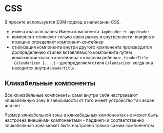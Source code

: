 # CSS

В проекте используется БЭМ подход в написании CSS.

-   имена классов равны Имени компонента: `AppHeader` -> `.AppHeader`
-   компонент стилизует только свою рамку и внутренности: margins и позицию определяет компонент-контейнер
-   стилизация компонента внутри другого компонента производится доопределению стилей вставляемого компонента путем композиции класса контейнера с классом ребенка: `.HeaderTitle .CalendarIcon {....}` - доопределяем стили `CalendarIcon` когда она находится внутри `HeaderTitle`

## Кликабельные компоненты

Все кликабельные компоненты сами внутри себя настраивают кликабельную зону в зависимости от того имеет устройство тач экран или нет

Размер кликабельной зоны в кликабедьных компонентах не может быть настроена внешними компонентами - паддинги и соответственно кликабельная зона может быть настроена только самим компонентом
